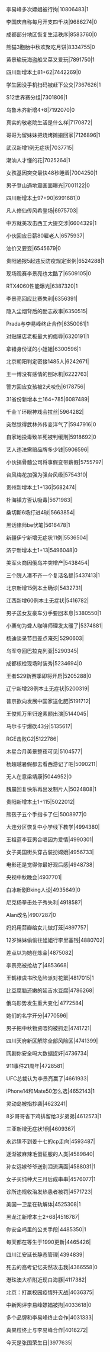 李易峰多次嫖娼被行拘|10806483|1

李国庆自称每月开支四千块|9686274|0

成都部分地区恢复生活秩序|8583760|0

熊猫3胞胎中秋欢聚吃月饼|8334755|0

黄景瑜玩海盗船又菜又爱玩|7891750|1

四川新增本土81+62|7442269|0

学生因没手机扫码被赶下公交|7367626|1

S12世界赛分组|7301806|1

乌鲁木齐新增4+8|7192070|0

真实的敬老院生活是什么样|7170872|

哥哥为留妹妹把烧烤摊搬回家|7126896|1

武汉新增1例无症状|7037715|

潮汕人才懂的花|7025264|1

女孩基因突变最快48秒睡着|7004250|1

男子登山遇地震画面曝光|7001122|0

四川新增本土97+90|6991681|0

凡人修仙传风希登场|6975703|

中方就美攻击西工大提交涉|6604329|1

小伙回应日薪80雇老人|6575937|

油价又要变|6545679|0

贵阳通报5起违反防疫规定案例|6524288|1

现场观赛李景亮也太酷了|6509105|0

RTX4060性能曝光|6387320|1

李景亮回应比赛失利|6356391|

隐入尘烟背后的励志故事|6350515|

Prada与李易峰终止合作|6350061|1

对贴膜店老板最大的侮辱|6320191|1

拿错身份证的小姐姐|6300596|1

北京朝阳判定密接1485人|6242671|

王一博没有感情的刨冰机|6222763|

警方回应女孩被2犬咬伤|6178756|

31省份新增本土164+785|6087489|

千金丫环眼神戏会拉丝|5964282|

突然觉得武林外传变洋气了|5947916|0

自家地投毒致羊死被判缓刑|5918692|0

艺人违法需赔品牌多少钱|5906596|

小伙捐骨髓公司将事假变带薪假|5755797|

台风梅花加强为强台风级|5754310|

贵州新增本土1+136|5682474|

朴海镇方否认吸毒|5671983|

桑切斯6场打进4球|5663854|

黑话律师be伏笔|5616478|1

新疆伊宁新增无症状11例|5536504|

济宁新增本土1+13|5496048|0

美军火商因俄乌冲突增产|5438454|

三个院人凑不齐一个复活名额|5437413|1

北京新增15例本土确诊|5432731|

江西新增60例本土无症状|5416782|

男子送女友豪车分手要回本息|5380550|1

小栗旬为聋人咖啡师理发太暖了|5374881|

杨迪谈录节目差点淹死|5290603|

乌军夺回巴拉克列亚|5290345|

成都核检现场时装秀|5234694|0

王者S29新赛季即将开启|5205288|0

辽宁新增28例本土无症状|5200319|

普京欲向发展中国家送化肥|5191712|

王俊凯万里归途素颜出演|5144045|

马尔卡宁爆砍43分|5135617|

RGE击败G2|5122786|

木星合月美景整夜可见|5104577|

杨超越暑假都去看西游记了吧|5090211|

无人在意梁靖康|5044952|0

魏晨回复快乐再出发制片人|5024808|1

贵阳新增本土1+115|5022012|

熊孩子五个手指卡了仨|5008977|0

大连分区恢复中小学线下教学|4994380|

王祖蓝李亚男合唱因为爱情|4990301|

女子美国街头穿古装扮嫦娥|4956733|

电影还是觉得你最好观后感|4948738|

央视中秋晚会|4937701|

白冰新剧Bking人设|4935649|0

尼克杨拳击处子秀失利|4918587|

Alan改名|4907287|0

妈妈用蒜瓣给女儿做灯笼|4897757|

12岁妹妹偷偷往姐姐行李里塞钱|4880702|

差点以为她在炼金|4875082|

李景亮被抢劫了|4853668|

王鹤棣虞书欣危险派对花絮|4817015|1

比豆腐脑还嫩的延吉水豆腐|4786268|

俄乌形势发生重大变化|4772584|

她们的名字开分|4770596|

男子把中秋物资喂狗被抓走|4741721|

四川天府新区解除全部风险区|4741399|

网剧你安全吗大数据捉奸|4736734|

911事件21周年|4728581|

UFC总裁认为李景亮赢了|4661933|

iPhone14和Mate50怎么选|4652143|1

灵动岛被指抄袭|4623241|

8岁哥哥省下鸡排留给3岁弟弟|4612573|1

三亚新增无症状1例|4609367|

永远猜不到姜十七的cp走向|4593487|

逐渐被麻辣毛蛋征服的人类|4589840|

孙女远嫁爷爷送别泪流满面|4588031|1

女子买纯种犬三月后成串串|4576077|1

诊所违规收治发热患者被罚|4571723|

美国一卫星在轨解体|4525308|1

黑龙江新增本土2+68|4516787|

你安全吗里的公关手段|4485350|1

每天都在等生于1990更新|4465426|

四川江安延长静态管理|4394839|

死去的高考记忆突然攻击我|4366558|0

港珠澳大桥附近现白海豚|4117382|

北京：打赢校园疫情歼灭战|4036375|

中新网评李易峰嫖娼被拘|4033618|0

多个品牌和李易峰终止合作|4031333|

真果粒终止与李易峰合作|4016272|

今天是张国荣生日|3977635|

